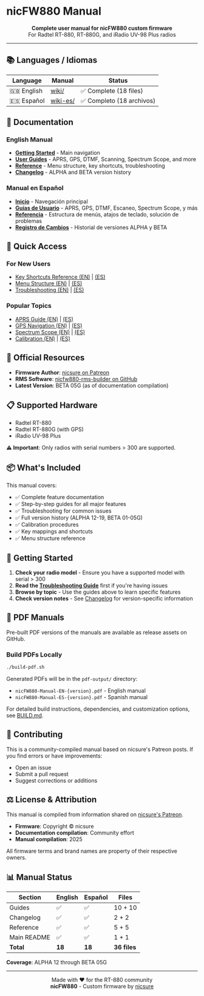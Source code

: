 # nicFW880 Manual

<p align="center">
  <strong>Complete user manual for nicFW880 custom firmware</strong><br>
  For Radtel RT-880, RT-880G, and iRadio UV-98 Plus radios
</p>

---

## 📚 Languages / Idiomas

| Language | Manual | Status |
|----------|--------|--------|
| 🇬🇧 English | [wiki/](wiki/) | ✅ Complete (18 files) |
| 🇪🇸 Español | [wiki-es/](wiki-es/) | ✅ Completo (18 archivos) |

## 📖 Documentation

### English Manual
- **[Getting Started](wiki/README.md)** - Main navigation
- **[User Guides](wiki/guides/)** - APRS, GPS, DTMF, Scanning, Spectrum Scope, and more
- **[Reference](wiki/reference/)** - Menu structure, key shortcuts, troubleshooting
- **[Changelog](wiki/changelog/)** - ALPHA and BETA version history

### Manual en Español
- **[Inicio](wiki-es/README.md)** - Navegación principal
- **[Guías de Usuario](wiki-es/guides/)** - APRS, GPS, DTMF, Escaneo, Spectrum Scope, y más
- **[Referencia](wiki-es/reference/)** - Estructura de menús, atajos de teclado, solución de problemas
- **[Registro de Cambios](wiki-es/changelog/)** - Historial de versiones ALPHA y BETA

## 🎯 Quick Access

### For New Users
- [Key Shortcuts Reference (EN)](wiki/reference/key-shortcuts.md) | [(ES)](wiki-es/reference/key-shortcuts.md)
- [Menu Structure (EN)](wiki/reference/menu-structure.md) | [(ES)](wiki-es/reference/menu-structure.md)
- [Troubleshooting (EN)](wiki/reference/troubleshooting.md) | [(ES)](wiki-es/reference/troubleshooting.md)

### Popular Topics
- [APRS Guide (EN)](wiki/guides/aprs.md) | [(ES)](wiki-es/guides/aprs.md)
- [GPS Navigation (EN)](wiki/guides/gps.md) | [(ES)](wiki-es/guides/gps.md)
- [Spectrum Scope (EN)](wiki/guides/spectrum-scope.md) | [(ES)](wiki-es/guides/spectrum-scope.md)
- [Calibration (EN)](wiki/guides/calibration.md) | [(ES)](wiki-es/guides/calibration.md)

## 🔗 Official Resources

- **Firmware Author**: [nicsure on Patreon](https://www.patreon.com/c/nicsure/posts)
- **RMS Software**: [nicfw880-rms-builder on GitHub](https://github.com/nicsure/nicfw880-rms-builder/)
- **Latest Version**: BETA 05G (as of documentation compilation)

## 📋 Supported Hardware

- Radtel RT-880
- Radtel RT-880G (with GPS)
- iRadio UV-98 Plus

**⚠️ Important**: Only radios with serial numbers > 300 are supported.

## 📦 What's Included

This manual covers:
- ✅ Complete feature documentation
- ✅ Step-by-step guides for all major features
- ✅ Troubleshooting for common issues
- ✅ Full version history (ALPHA 12-19, BETA 01-05G)
- ✅ Calibration procedures
- ✅ Key mappings and shortcuts
- ✅ Menu structure reference

## 🚀 Getting Started

1. **Check your radio model** - Ensure you have a supported model with serial > 300
2. **Read the [Troubleshooting Guide](wiki/reference/troubleshooting.md)** first if you're having issues
3. **Browse by topic** - Use the guides above to learn specific features
4. **Check version notes** - See [Changelog](wiki/changelog/) for version-specific information

## 📄 PDF Manuals

Pre-built PDF versions of the manuals are available as release assets on GitHub.

### Build PDFs Locally

```bash
./build-pdf.sh
```

Generated PDFs will be in the `pdf-output/` directory:
- `nicFW880-Manual-EN-{version}.pdf` - English manual
- `nicFW880-Manual-ES-{version}.pdf` - Spanish manual

For detailed build instructions, dependencies, and customization options, see [BUILD.md](BUILD.md).

## 🤝 Contributing

This is a community-compiled manual based on nicsure's Patreon posts. If you find errors or have improvements:
- Open an issue
- Submit a pull request
- Suggest corrections or additions

## ⚖️ License & Attribution

This manual is compiled from information shared on [nicsure's Patreon](https://www.patreon.com/c/nicsure).

- **Firmware**: Copyright © nicsure
- **Documentation compilation**: Community effort
- **Manual compilation**: 2025

All firmware terms and brand names are property of their respective owners.

## 📊 Manual Status

| Section | English | Español | Files |
|---------|---------|---------|-------|
| Guides | ✅ | ✅ | 10 + 10 |
| Changelog | ✅ | ✅ | 2 + 2 |
| Reference | ✅ | ✅ | 5 + 5 |
| Main README | ✅ | ✅ | 1 + 1 |
| **Total** | **18** | **18** | **36 files** |

**Coverage**: ALPHA 12 through BETA 05G

---

<p align="center">
  Made with ❤️ for the RT-880 community<br>
  <strong>nicFW880</strong> - Custom firmware by <a href="https://www.patreon.com/c/nicsure">nicsure</a>
</p>
